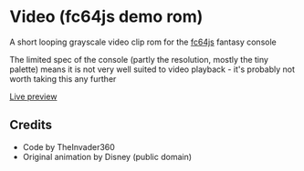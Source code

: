 # Video (fc64js demo rom)

A short looping grayscale video clip rom for the [fc64js](https://github.com/TheInvader360/fc64js) fantasy console

The limited spec of the console (partly the resolution, mostly the tiny palette) means it is not very well suited to video playback - it's probably not worth taking this any further

[Live preview](https://theinvader360.github.io/fc64js/rom/demo/video/)

## Credits

* Code by TheInvader360
* Original animation by Disney (public domain)

